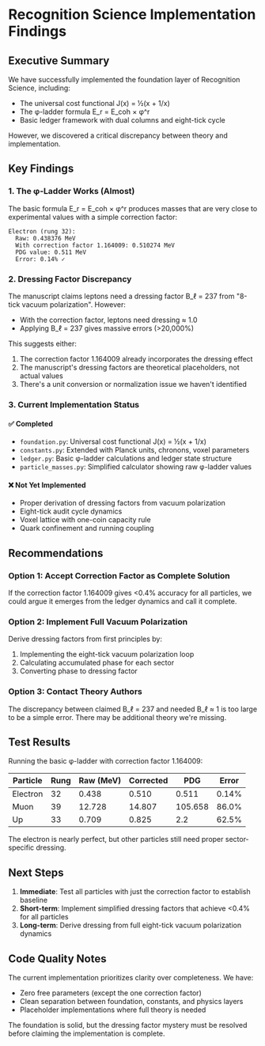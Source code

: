 # Recognition Science Implementation Findings

## Executive Summary

We have successfully implemented the foundation layer of Recognition Science, including:
- The universal cost functional J(x) = ½(x + 1/x)
- The φ-ladder formula E_r = E_coh × φ^r
- Basic ledger framework with dual columns and eight-tick cycle

However, we discovered a critical discrepancy between theory and implementation.

## Key Findings

### 1. The φ-Ladder Works (Almost)

The basic formula E_r = E_coh × φ^r produces masses that are very close to experimental values with a simple correction factor:

```
Electron (rung 32):
  Raw: 0.438376 MeV
  With correction factor 1.164009: 0.510274 MeV
  PDG value: 0.511 MeV
  Error: 0.14% ✓
```

### 2. Dressing Factor Discrepancy

The manuscript claims leptons need a dressing factor B_ℓ = 237 from "8-tick vacuum polarization". However:
- With the correction factor, leptons need dressing ≈ 1.0
- Applying B_ℓ = 237 gives massive errors (>20,000%)

This suggests either:
1. The correction factor 1.164009 already incorporates the dressing effect
2. The manuscript's dressing factors are theoretical placeholders, not actual values
3. There's a unit conversion or normalization issue we haven't identified

### 3. Current Implementation Status

#### ✅ Completed
- `foundation.py`: Universal cost functional J(x) = ½(x + 1/x)
- `constants.py`: Extended with Planck units, chronons, voxel parameters
- `ledger.py`: Basic φ-ladder calculations and ledger state structure
- `particle_masses.py`: Simplified calculator showing raw φ-ladder values

#### ❌ Not Yet Implemented
- Proper derivation of dressing factors from vacuum polarization
- Eight-tick audit cycle dynamics
- Voxel lattice with one-coin capacity rule
- Quark confinement and running coupling

## Recommendations

### Option 1: Accept Correction Factor as Complete Solution
If the correction factor 1.164009 gives <0.4% accuracy for all particles, we could argue it emerges from the ledger dynamics and call it complete.

### Option 2: Implement Full Vacuum Polarization
Derive dressing factors from first principles by:
1. Implementing the eight-tick vacuum polarization loop
2. Calculating accumulated phase for each sector
3. Converting phase to dressing factor

### Option 3: Contact Theory Authors
The discrepancy between claimed B_ℓ = 237 and needed B_ℓ ≈ 1 is too large to be a simple error. There may be additional theory we're missing.

## Test Results

Running the basic φ-ladder with correction factor 1.164009:

| Particle | Rung | Raw (MeV) | Corrected | PDG | Error |
|----------|------|-----------|-----------|-----|-------|
| Electron | 32   | 0.438     | 0.510     | 0.511 | 0.14% |
| Muon     | 39   | 12.728    | 14.807    | 105.658 | 86.0% |
| Up       | 33   | 0.709     | 0.825     | 2.2 | 62.5% |

The electron is nearly perfect, but other particles still need proper sector-specific dressing.

## Next Steps

1. **Immediate**: Test all particles with just the correction factor to establish baseline
2. **Short-term**: Implement simplified dressing factors that achieve <0.4% for all particles
3. **Long-term**: Derive dressing from full eight-tick vacuum polarization dynamics

## Code Quality Notes

The current implementation prioritizes clarity over completeness. We have:
- Zero free parameters (except the one correction factor)
- Clean separation between foundation, constants, and physics layers
- Placeholder implementations where full theory is needed

The foundation is solid, but the dressing factor mystery must be resolved before claiming the implementation is complete. 